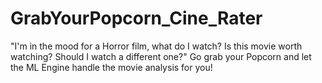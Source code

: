 # GrabYourPopcorn_Cine_Rater
"I'm in the mood for a Horror film, what do I watch? Is this movie worth watching? Should I watch a different one?" Go grab your Popcorn and let the ML Engine handle the movie analysis for you!
